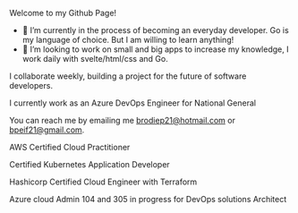 Welcome to my Github Page!


- 🔭 I’m currently in the process of becoming an everyday developer. Go is my language of choice. But I am willing to learn anything!
- 👯 I’m looking to work on small and big apps to increase my knowledge, I work daily with svelte/html/css and Go.

I collaborate weekly, building a project for the future of software developers. 

I currently work as an Azure DevOps Engineer for National General

You can reach me by emailing me brodiep21@hotmail.com or bpeif21@gmail.com.


AWS Certified Cloud Practitioner

Certified Kubernetes Application Developer

Hashicorp Certified Cloud Engineer with Terraform

Azure cloud Admin 104 and 305 in progress for DevOps solutions Architect
